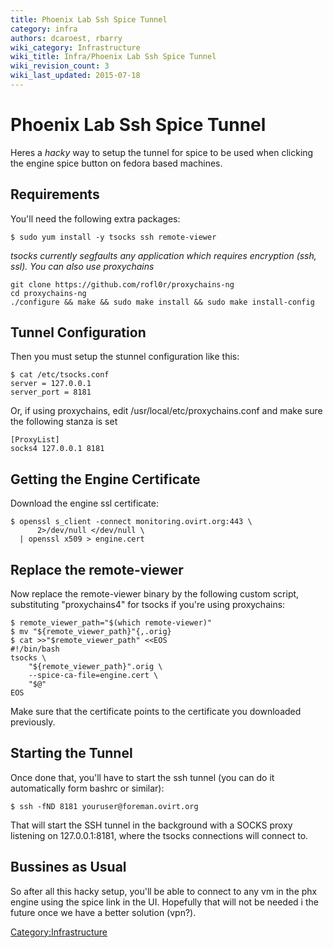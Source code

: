 ```yaml
---
title: Phoenix Lab Ssh Spice Tunnel
category: infra
authors: dcaroest, rbarry
wiki_category: Infrastructure
wiki_title: Infra/Phoenix Lab Ssh Spice Tunnel
wiki_revision_count: 3
wiki_last_updated: 2015-07-18
---
```


# Phoenix Lab Ssh Spice Tunnel

Heres a *hacky* way to setup the tunnel for spice to be used when clicking the engine spice button on fedora based machines.

## Requirements

You'll need the following extra packages:

    $ sudo yum install -y tsocks ssh remote-viewer

*tsocks currently segfaults any application which requires encryption (ssh, ssl). You can also use proxychains*

    git clone https://github.com/rofl0r/proxychains-ng
    cd proxychains-ng
    ./configure && make && sudo make install && sudo make install-config

## Tunnel Configuration

Then you must setup the stunnel configuration like this:

    $ cat /etc/tsocks.conf
    server = 127.0.0.1
    server_port = 8181

Or, if using proxychains, edit /usr/local/etc/proxychains.conf and make sure the following stanza is set

    [ProxyList]
    socks4 127.0.0.1 8181

## Getting the Engine Certificate

Download the engine ssl certificate:

    $ openssl s_client -connect monitoring.ovirt.org:443 \
          2>/dev/null </dev/null \
      | openssl x509 > engine.cert

## Replace the remote-viewer

Now replace the remote-viewer binary by the following custom script, substituting "proxychains4" for tsocks if you're using proxychains:

    $ remote_viewer_path="$(which remote-viewer)"
    $ mv "${remote_viewer_path}"{,.orig}
    $ cat >>"$remote_viewer_path" <<EOS
    #!/bin/bash
    tsocks \
        "${remote_viewer_path}".orig \
        --spice-ca-file=engine.cert \
        "$@"
    EOS

Make sure that the certificate points to the certificate you downloaded previously.

## Starting the Tunnel

Once done that, you'll have to start the ssh tunnel (you can do it automatically form bashrc or similar):

    $ ssh -fND 8181 youruser@foreman.ovirt.org

That will start the SSH tunnel in the background with a SOCKS proxy listening on 127.0.0.1:8181, where the tsocks connections will connect to.

## Bussines as Usual

So after all this hacky setup, you'll be able to connect to any vm in the phx engine using the spice link in the UI. Hopefully that will not be needed i the future once we have a better solution (vpn?).

<Category:Infrastructure>
